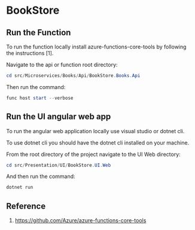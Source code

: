 # BookStore

## Run the Function
To run the function locally install azure-functions-core-tools by following the instructions [1]. 

Navigate to the api or function root directory:

```powershell
cd src/Microservices/Books/Api/BookStore.Books.Api
```

Then run the command:

```powershell
func host start --verbose
```

## Run the UI angular web app
To run the angular web application locally use visual studio or dotnet cli.

To use dotnet cli you should have the dotnet cli installed on your machine.

From the root directory of the project navigate to the UI Web directory:

```powershell
cd src/Presentation/UI/BookStore.UI.Web
```

And then run the command:

```powershell
dotnet run
```



## Reference
1. https://github.com/Azure/azure-functions-core-tools
